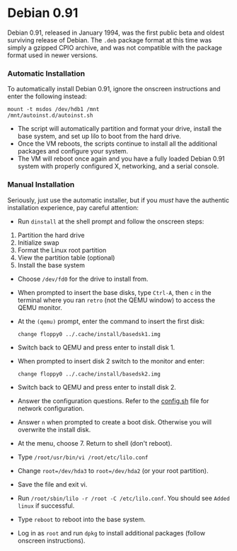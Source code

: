 # Debian 0.91

Debian 0.91, released in January 1994, was the first public beta and oldest surviving release of Debian. The `.deb` package format at this time was simply a gzipped CPIO archive, and was not compatible with the package format used in newer versions.

### Automatic Installation

To automatically install Debian 0.91, ignore the onscreen instructions and enter the following instead:

```
mount -t msdos /dev/hdb1 /mnt
/mnt/autoinst.d/autoinst.sh
```

- The script will automatically partition and format your drive, install the base system, and set up lilo to boot from the hard drive.
- Once the VM reboots, the scripts continue to install all the additional packages and configure your system.
- The VM will reboot once again and you have a fully loaded Debian 0.91 system with properly configured X, networking, and a serial console.

### Manual Installation

Seriously, just use the automatic installer, but if you *must* have the authentic installation experience, pay careful attention:

- Run `dinstall` at the shell prompt and follow the onscreen steps: 

1. Partition the hard drive
2. Initialize swap
3. Format the Linux root partition
4. View the partition table (optional)
5. Install the base system  

- Choose `/dev/fd0` for the drive to install from.
- When prompted to insert the base disks, type `Ctrl-A`, then `c` in the terminal where you ran `retro` (not the QEMU window) to access the QEMU monitor.
- At the `(qemu)` prompt, enter the command to insert the first disk:

    ```
    change floppy0 ../.cache/install/basedsk1.img
    ```

- Switch back to QEMU and press enter to install disk 1.
- When prompted to insert disk 2 switch to the monitor and enter:

    ```
    change floppy0 ../.cache/install/basedsk2.img
    ```

- Switch back to QEMU and press enter to install disk 2.
- Answer the configuration questions. Refer to the [config.sh](config.sh) file for network configuration.
- Answer `n` when prompted to create a boot disk. Otherwise you will overwrite the install disk.
- At the menu, choose 7. Return to shell (don't reboot). 
- Type `/root/usr/bin/vi /root/etc/lilo.conf`
- Change `root=/dev/hda3` to `root=/dev/hda2` (or your root partition).
- Save the file and exit vi.
- Run `/root/sbin/lilo -r /root -C /etc/lilo.conf`. You should see `Added linux` if successful.
- Type `reboot` to reboot into the base system.
- Log in as `root` and run `dpkg` to install additional packages (follow onscreen instructions).